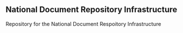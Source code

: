 National Document Repository Infrastructure 
-

Repository for the National Document Respoitory Infrastructure